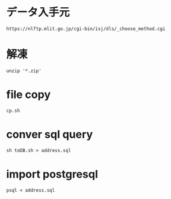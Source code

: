 # データ入手元

    https://nlftp.mlit.go.jp/cgi-bin/isj/dls/_choose_method.cgi

# 解凍

    unzip '*.zip'

# file copy

    cp.sh

# conver sql query

    sh toDB.sh > address.sql

# import postgresql

    psql < address.sql

